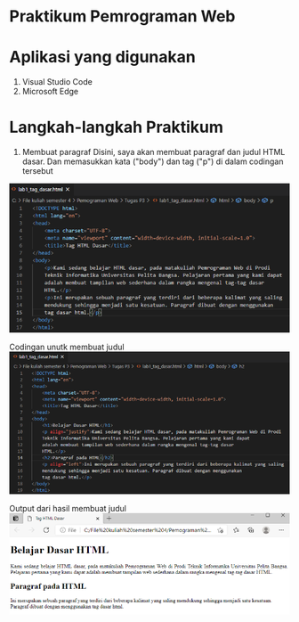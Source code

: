 # Praktikum Pemrograman Web

# Aplikasi yang digunakan
1. Visual Studio Code
2. Microsoft Edge

# Langkah-langkah Praktikum
1. Membuat paragraf
Disini, saya akan membuat paragraf dan judul HTML dasar. Dan memasukkan kata ("body") dan tag ("p") di dalam codingan tersebut





![input](https://github.com/ikmalriyan21/Lab1Web/blob/254126c69cb1d4c4e425ff0e545c1ad9c44ee9fe/Gambar/awal.png)





Codingan unutk membuat judul
![input](https://github.com/ikmalriyan21/Lab1Web/blob/2426dddc2dd2fc6f2f36cb3dcf2375086f3089d9/Gambar/coding%20judul.png)






Output dari hasil membuat judul
![input](https://github.com/ikmalriyan21/Lab1Web/blob/b8ce6a9a9331c965c9e024479e32eb15b9b3b9b1/Gambar/contoh%20judul.png)
